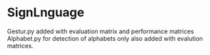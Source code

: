 # SignLnguage
Gestur.py  added with evaluation matrix and performance matrices
Alphabet.py for detection of alphabets only also added with evalution matrices.
